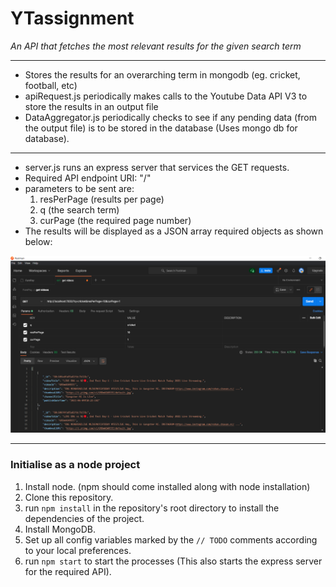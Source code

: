 # YTassignment

*An API that fetches the most relevant results for the given search term*
________________
* Stores the results for an overarching term in mongodb (eg. cricket, football, etc)
* apiRequest.js periodically makes calls to the Youtube Data API V3 to store the results in an output file
* DataAggregator.js periodically checks to see if any pending data (from the output file) is to be stored in the database (Uses mongo db for database).
________________
* server.js runs an express server that services the GET requests. 
* Required API endpoint URI: "/"
* parameters to be sent are: 
  1) resPerPage (results per page)
  2) q (the search term)
  3) curPage (the required page number)
* The results will be displayed as a JSON array required objects as shown below:

![API endpoint](https://github.com/aca123321/YTassignment/blob/master/readme_images/get_request.png?raw=true)
________

### Initialise as a node project
1) Install node. (npm should come installed along with node installation)
2) Clone this repository.
3) run `npm install` in the repository's root directory to install the dependencies of the project.
4) Install MongoDB.
5) Set up all config variables marked by the `// TODO` comments according to your local preferences.
6) run `npm start` to start the processes (This also starts the express server for the required API).
